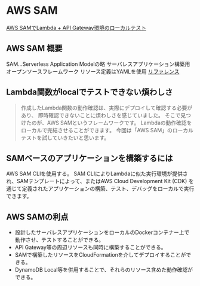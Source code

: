 # AWS SAM
[AWS SAMでLambda + API Gateway環境のローカルテスト](https://xp-cloud.jp/blog/2020/10/15/8936/)

## AWS SAM 概要

SAM…Serverless Application Modelの略
サーバレスアプリケーション構築用オープンソースフレームワーク
リソース定義はYAMLを使用
[リファレンス](https://aws.amazon.com/jp/serverless/sam/)


## Lambda関数がlocalでテストできない煩わしさ

>作成したLambda関数の動作確認は、実際にデプロイして確認する必要があり、
>即時確認できないことに煩わしさを感じていました。
>そこで見つけたのが、AWS SAMというフレームワークです。
>Lambdaの動作確認をローカルで完結させることができます。
>今回は「AWS SAM」のローカルテストを試していきたいと思います。


## SAMベースのアプリケーションを構築するには

AWS SAM CLIを使用する。
SAM CLIによりLambdaに似た実行環境が提供され、SAMテンプレートによって、またはAWS Cloud Development Kit (CDK) を通じて定義されたアプリケーションの構築、テスト、デバッグをローカルで実行できます。

## AWS SAMの利点

- 設計したサーバレスアプリケーションをローカルのDockerコンテナー上で動作させ、テストすることができる。
- API Gateway等の周辺リソースも同時に構築することができる。
- SAMで構築したリソースをCloudFormationを介してデプロイすることができる。
- DynamoDB Local等を併用することで、それらのリソース含めた動作確認ができる。